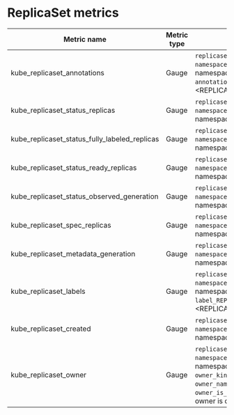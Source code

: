 # ReplicaSet metrics

| Metric name| Metric type | Labels/tags | Status |
| ---------- | ----------- | ----------- | ----------- |
| kube_replicaset_annotations | Gauge | `replicaset`=&lt;replicaset-name&gt; <br> `namespace`=&lt;replicaset-namespace&gt; <br> `annotation_REPLICASET_ANNOTATION`=&lt;REPLICASET_ANNOTATION&gt; | EXPERIMENTAL |
| kube_replicaset_status_replicas | Gauge | `replicaset`=&lt;replicaset-name&gt; <br> `namespace`=&lt;replicaset-namespace&gt; | STABLE |
| kube_replicaset_status_fully_labeled_replicas | Gauge | `replicaset`=&lt;replicaset-name&gt; <br> `namespace`=&lt;replicaset-namespace&gt; | STABLE |
| kube_replicaset_status_ready_replicas | Gauge | `replicaset`=&lt;replicaset-name&gt; <br> `namespace`=&lt;replicaset-namespace&gt; | STABLE |
| kube_replicaset_status_observed_generation | Gauge | `replicaset`=&lt;replicaset-name&gt; <br> `namespace`=&lt;replicaset-namespace&gt; | STABLE |
| kube_replicaset_spec_replicas | Gauge | `replicaset`=&lt;replicaset-name&gt; <br> `namespace`=&lt;replicaset-namespace&gt; | STABLE |
| kube_replicaset_metadata_generation | Gauge | `replicaset`=&lt;replicaset-name&gt; <br> `namespace`=&lt;replicaset-namespace&gt; | STABLE |
| kube_replicaset_labels | Gauge | `replicaset`=&lt;replicaset-name&gt; <br> `namespace`=&lt;replicaset-namespace&gt; <br> `label_REPLICASET_LABEL`=&lt;REPLICASET_LABEL&gt; | STABLE |
| kube_replicaset_created | Gauge | `replicaset`=&lt;replicaset-name&gt; <br> `namespace`=&lt;replicaset-namespace&gt; | STABLE |
| kube_replicaset_owner | Gauge | `replicaset`=&lt;replicaset-name&gt; <br> `namespace`=&lt;replicaset-namespace&gt; <br> `owner_kind`=&lt;owner kind&gt; <br> `owner_name`=&lt;owner name&gt; <br> `owner_is_controller`=&lt;whether owner is controller&gt;  | STABLE |
